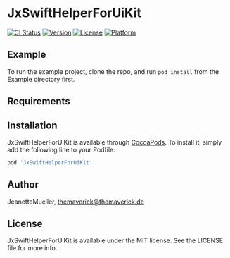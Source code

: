 # JxSwiftHelperForUiKit

[![CI Status](https://img.shields.io/travis/JeanetteMueller/JxSwiftHelperForUiKit.svg?style=flat)](https://travis-ci.org/JeanetteMueller/JxSwiftHelperForUiKit)
[![Version](https://img.shields.io/cocoapods/v/JxSwiftHelperForUiKit.svg?style=flat)](https://cocoapods.org/pods/JxSwiftHelperForUiKit)
[![License](https://img.shields.io/cocoapods/l/JxSwiftHelperForUiKit.svg?style=flat)](https://cocoapods.org/pods/JxSwiftHelperForUiKit)
[![Platform](https://img.shields.io/cocoapods/p/JxSwiftHelperForUiKit.svg?style=flat)](https://cocoapods.org/pods/JxSwiftHelperForUiKit)

## Example

To run the example project, clone the repo, and run `pod install` from the Example directory first.

## Requirements

## Installation

JxSwiftHelperForUiKit is available through [CocoaPods](https://cocoapods.org). To install
it, simply add the following line to your Podfile:

```ruby
pod 'JxSwiftHelperForUiKit'
```

## Author

JeanetteMueller, themaverick@themaverick.de

## License

JxSwiftHelperForUiKit is available under the MIT license. See the LICENSE file for more info.
